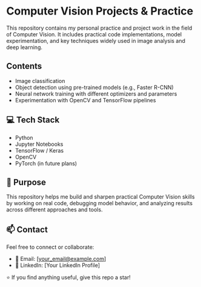 # Computer Vision Projects & Practice

This repository contains my personal practice and project work in the field of Computer Vision. It includes practical code implementations, model experimentation, and key techniques widely used in image analysis and deep learning.



##  Contents

- Image classification 
- Object detection using pre-trained models (e.g., Faster R-CNN)
- Neural network training with different optimizers and parameters
- Experimentation with OpenCV and TensorFlow pipelines


## 💻 Tech Stack

- Python
- Jupyter Notebooks
- TensorFlow / Keras
- OpenCV
- PyTorch (in future plans)


## 🚀 Purpose

This repository helps me build and sharpen practical Computer Vision skills by working on real code, debugging model behavior, and analyzing results across different approaches and tools.




## 📫 Contact

Feel free to connect or collaborate:

- 📧 Email: [your_email@example.com]
- 💼 LinkedIn: [Your LinkedIn Profile]

⭐ If you find anything useful, give this repo a star!
